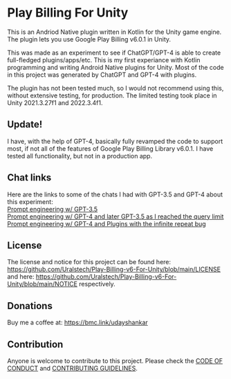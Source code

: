# Play Billing For Unity

This is an Andriod Native plugin written in Kotlin for the Unity game engine. The plugin lets you use Google Play Billing v6.0.1 in Unity.

This was made as an experiment to see if ChatGPT/GPT-4 is able to create full-fledged plugins/apps/etc. This is my first experiance with Kotlin programming and writing Android Native plugins for Unity. Most of the code in this project was generated by ChatGPT and GPT-4 with plugins.

The plugin has not been tested much, so I would not recommend using this, without extensive testing, for production. The limited testing took place in Unity 2021.3.27f1 and 2022.3.4f1.

## Update!

I have, with the help of GPT-4, basically fully revamped the code to support most, if not all of the features of Google Play Billing Library v6.0.1. I have tested all functionality, but not in a production app.

## Chat links

Here are the links to some of the chats I had with GPT-3.5 and GPT-4 about this experiment:\
[Prompt engineering w/ GPT-3.5](https://chat.openai.com/share/2eb8d013-4b28-4466-9314-d97a4157c10a) \
[Prompt engineering w/ GPT-4 and later GPT-3.5 as I reached the query limit](https://chat.openai.com/share/345ee174-23ab-4250-b2fa-404488a1dd4d) \
[Prompt engineering w/ GPT-4 and Plugins with the infinite repeat bug](https://chat.openai.com/share/d0f04d33-2f17-4c17-8bd6-26e99590caf1)

## License

The license and notice for this project can be found here: https://github.com/Uralstech/Play-Billing-v6-For-Unity/blob/main/LICENSE and here: https://github.com/Uralstech/Play-Billing-v6-For-Unity/blob/main/NOTICE respectively.

## Donations

Buy me a coffee at: https://bmc.link/udayshankar

## Contribution

Anyone is welcome to contribute to this project. Please check the [CODE OF CONDUCT](https://github.com/Uralstech/Play-Billing-v6-For-Unity/blob/main/CODE_OF_CONDUCT.md) and [CONTRIBUTING GUIDELINES](https://github.com/Uralstech/Play-Billing-v6-For-Unity/blob/main/CONTRIBUTING.md).